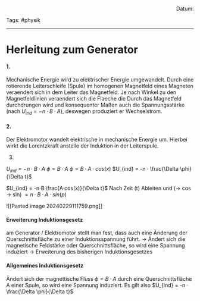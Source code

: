 <p align="right">Datum:</p>

Tags: #physik 

---

# Herleitung zum Generator

#### 1.
Mechanische Energie wird zu elektrischer Energie umgewandelt.
Durch eine rotierende Leiterschleife (Spule) im homogenen Magnetfeld eines Magneten
veraendert sich in dem Leiter das Magnetfeld. Je nach Winkel zu den Magnetfeldlinien
veraendert sich die Flaeche die Durch das Magnetfeld durchdrungen wird 
und konsequenter Maßen auch die Spannungsstärke (nach $U_{ind} = -n · B · A$), 
deswegen produziert er Wechselstrom. 

#### 2.
Der Elektromotor wandelt elektrische in mechanische Energie um.
Hierbei wirkt die Lorentzkraft anstelle der Induktion in der Leiterspule.

3.
$U_{ind} = -n · B · A$
$\phi = B·A$
$\phi = B·A · cos(x)$
$U_{ind} = -n · \frac{\Delta \phi}{\Delta t}$

$U_{ind} = -n·B·\frac{A·cos(x)}{\Delta t}$
Nach Zeit (t) Ableiten und (→ cos → sin)
$= n·B·A·sin(p)$

![[Pasted image 20240229111759.png]]


#### Erweiterung Induktionsgesetz

am Generator / Elektromotor stellt man fest, dass auch eine Änderung der Querschnittsfläche zu einer Induktionsspannung führt.
→ 
Ändert sich  die magnetische Feldstärke oder Querschnittsfläche, so wird eine Spannung induziert
→
Erweiterung des bisherigen Induktionsgesetzes

#### Allgemeines Induktionsgesetz

Ändert sich der magnettische Fluss $\phi = B·A$ durch eine Querschnittsfläche A einer Spule, so wird eine Spannung induziert. Es gilt also $U_{ind} = -n · \frac{\Delta \phi}{\Delta t}$
